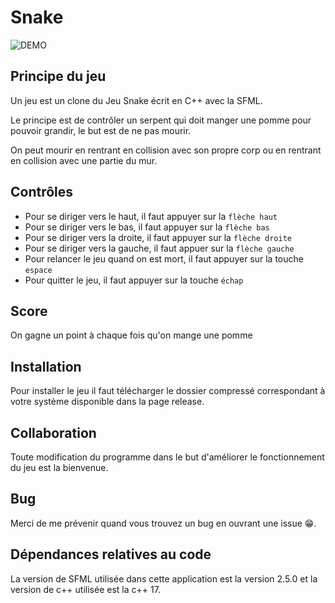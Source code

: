 # Snake
![DEMO](snake_showcase.gif)

## Principe du jeu
Un jeu est un clone du Jeu Snake écrit en C++ avec la SFML.

Le principe est de contrôler un serpent qui doit manger une pomme pour pouvoir grandir, le but est de ne pas mourir.

On peut mourir en rentrant en collision avec son propre corp ou en rentrant en collision avec une partie du mur.

## Contrôles
- Pour se diriger vers le haut, il faut appuyer sur la `flèche haut`
- Pour se diriger vers le bas, il faut appuyer sur la `flèche bas`
- Pour se diriger vers la droite, il faut appuyer sur la `flèche droite`
- Pour se diriger vers la gauche, il faut appuer sur la `flèche gauche`
- Pour relancer le jeu quand on est mort, il faut appuyer sur la touche `espace`
- Pour quitter le jeu, il faut appuyer sur la touche `échap`

## Score
On gagne un point à chaque fois qu'on mange une pomme

## Installation
Pour installer le jeu il faut télécharger le dossier compressé correspondant à votre système disponible dans la page release.

## Collaboration
Toute modification du programme dans le but d'améliorer le fonctionnement du jeu est la bienvenue.


## Bug
Merci de me prévenir quand vous trouvez un bug en ouvrant une issue 😁.

## Dépendances relatives au code
La version de SFML utilisée dans cette application est la version 2.5.0 et la version de c++ utilisée est la c++ 17.
